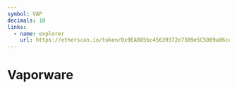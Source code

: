 ```yaml
---
symbol: VAP
decimals: 18
links:
  - name: explorer
    url: https://etherscan.io/token/0x9EA085bc45639372e7389e5C5069a86cAC5a03bF
---
```


# Vaporware
